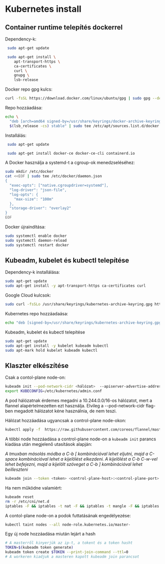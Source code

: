 # Kubernetes install

## Container runtime telepítés dockerrel

Dependency-k:

```bash
 sudo apt-get update

 sudo apt-get install \
    apt-transport-https \
    ca-certificates \
    curl \
    gnupg \
    lsb-release
```

Docker repo gpg kulcs:

```bash
curl -fsSL https://download.docker.com/linux/ubuntu/gpg | sudo gpg --dearmor -o /usr/share/keyrings/docker-archive-keyring.gpg
```

Repo hozzáadása:

```bash
echo \
  "deb [arch=amd64 signed-by=/usr/share/keyrings/docker-archive-keyring.gpg] https://download.docker.com/linux/ubuntu \
  $(lsb_release -cs) stable" | sudo tee /etc/apt/sources.list.d/docker.list > /dev/null

```

Installálás:

```bash
 sudo apt-get update

 sudo apt-get install docker-ce docker-ce-cli containerd.io

```

A Docker használja a systemd-t a cgroup-ok menedzseléséhez:

```bash
sudo mkdir /etc/docker
cat <<EOF | sudo tee /etc/docker/daemon.json
{
  "exec-opts": ["native.cgroupdriver=systemd"],
  "log-driver": "json-file",
  "log-opts": {
    "max-size": "100m"
  },
  "storage-driver": "overlay2"
}
EOF
```

Docker újraindítása:

```bash
sudo systemctl enable docker
sudo systemctl daemon-reload
sudo systemctl restart docker
```

## Kubeadm, kubelet és kubectl telepítése

Dependency-k installálása:

```bash
sudo apt-get update
sudo apt-get install -y apt-transport-https ca-certificates curl
```

Google Cloud kulcsok:

```bash
sudo curl -fsSLo /usr/share/keyrings/kubernetes-archive-keyring.gpg https://packages.cloud.google.com/apt/doc/apt-key.gpg
```

Kubernetes repo hozzáadaása:

```bash
echo "deb [signed-by=/usr/share/keyrings/kubernetes-archive-keyring.gpg] https://apt.kubernetes.io/ kubernetes-xenial main" | sudo tee /etc/apt/sources.list.d/kubernetes.list
```

Kubeadm, kubelet és kubectl telepítése

```bash
sudo apt-get update
sudo apt-get install -y kubelet kubeadm kubectl
sudo apt-mark hold kubelet kubeadm kubectl
```

## Klaszter elkészítése

Csak a contol-plane node-on:

```bash
kubeadm init --pod-network-cidr <hálózat>  --apiserver-advertise-address <belső hálózati interfész címe>
export KUBECONFIG=/etc/kubernetes/admin.conf
```

A pod hálózatnak érdemes megadni a 10.244.0.0/16-os hálózatot, mert a flannel alapértelmezetten ezt használja. Elvileg a --pod-network-cidr flag-ben megadott hálózatot kéne használnia, de nem teszi.

Hálózat hozzáadása ugyancsak a control-plane node-okon:

```bash
kubectl apply -f  https://raw.githubusercontent.com/coreos/flannel/master/Documentation/kube-flannel.yml
```

A többi node hozzáadása a control-plane node-on a `kubeadm init` parancs kiadása után megjelenő utasítások alapján:

*A tmuxban másolás módba a C-b [ kombinációval lehet eljutni, majd a C-space kombinációval lehet a kijelölést elkezdeni. A kijelölést a C-b C-w-vel lehet befejezni, majd a kijelölt szöveget a C-b ] kombinációval lehet beilleszteni*

```bash
kubeadm join --token <token> <control-plane-host>:<control-plane-port> --discovery-token-ca-cert-hash sha256:<hash>
```

Ha nem működne valamiért:

```bash
kubeadm reset
rm -r /etc/cni/net.d
iptables -F && iptables -t nat -F && iptables -t mangle -F && iptables -X
```

A contol-plane node-on a podok futtatásának engedélyezése:

```bash
kubectl taint nodes --all node-role.kubernetes.io/master-
```

Egy új node hozzáadása miután lejárt a hash

```bash
# A masterről kinyerjük az ip-t, a tokent és a token hasht
TOKEN=$(kubeadm token generate)
kubeadm token create $TOKEN --print-join-command --ttl=0
# A workeren kiadjuk a masteren kapott kubeadm join parancsot
```